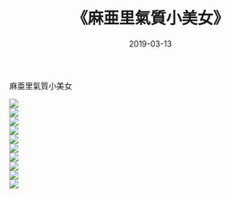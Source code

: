 ﻿---
layout: post
title:  《麻亜里氣質小美女》
date:   2019-03-13
img: http://pic.660000.xyz/1:/性感/2019/麻亜里氣質小美女/000.jpg
categories: [美女, 清纯, 唯美]
---

麻亜里氣質小美女

  ![](http://pic.660000.xyz/1:/性感/2019/麻亜里氣質小美女/001.jpg) <br> ![](http://pic.660000.xyz/1:/性感/2019/麻亜里氣質小美女/002.jpg) <br> ![](http://pic.660000.xyz/1:/性感/2019/麻亜里氣質小美女/003.jpg) <br> ![](http://pic.660000.xyz/1:/性感/2019/麻亜里氣質小美女/004.jpg) <br> ![](http://pic.660000.xyz/1:/性感/2019/麻亜里氣質小美女/005.jpg) <br> ![](http://pic.660000.xyz/1:/性感/2019/麻亜里氣質小美女/006.jpg) <br> ![](http://pic.660000.xyz/1:/性感/2019/麻亜里氣質小美女/007.jpg) <br> ![](http://pic.660000.xyz/1:/性感/2019/麻亜里氣質小美女/008.jpg) <br> ![](http://pic.660000.xyz/1:/性感/2019/麻亜里氣質小美女/009.jpg) <br> ![](http://pic.660000.xyz/1:/性感/2019/麻亜里氣質小美女/010.jpg) <br>